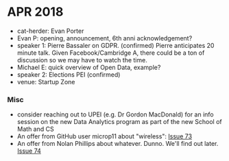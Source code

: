 
# APR 2018

- cat-herder: Evan Porter
- Evan P: opening, announcement, 6th anni acknowledgement?
- speaker 1: Pierre Bassaler on GDPR. (confirmed) Pierre anticipates 20 minute talk. Given Facebook/Cambridge A, there could be a ton of discussion so we may have to watch the time.
- Michael E: quick overview of Open Data, example? 
- speaker 2: Elections PEI (confirmed) 
- venue: Startup Zone 

### Misc

* consider reaching out to UPEI (e.g. Dr Gordon MacDonald) for an info session on the new Data Analytics program as part of the new School of Math and CS
* An offer from GitHub user microp11 about "wireless": [Issue 73](https://github.com/peidevs/Event_Resources/issues/73)
* An offer from Nolan Phillips about whatever. Dunno. We'll find out later. [Issue 74](https://github.com/peidevs/Event_Resources/issues/74)
